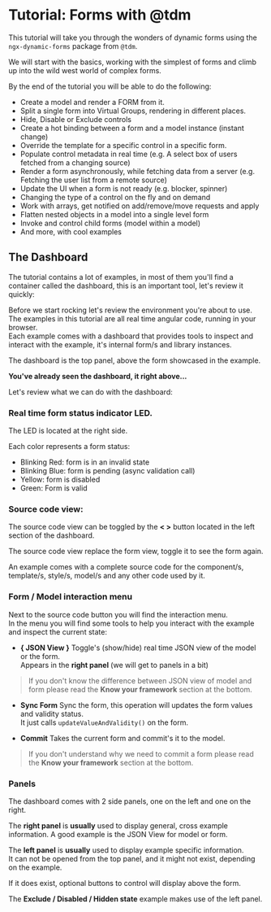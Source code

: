 <!--@tdm-example:PART-1-->
# Tutorial: Forms with @tdm

This tutorial will take you through the wonders of dynamic forms using
the `ngx-dynamic-forms` package from `@tdm`.

We will start with the basics, working with the simplest of forms and
climb up into the wild west world of complex forms.

By the end of the tutorial you will be able to do the following:

  - Create a model and render a FORM from it.
  - Split a single form into Virtual Groups, rendering in different places.
  - Hide, Disable or Exclude controls
  - Create a hot binding between a form and a model instance (instant change)
  - Override the template for a specific control in a specific form.
  - Populate control metadata in real time (e.g. A select box of users fetched from a changing source) 
  - Render a form asynchronously, while fetching data from a server (e.g. Fetching the user list from a remote source)
  - Update the UI when a form is not ready (e.g. blocker, spinner)
  - Changing the type of a control on the fly and on demand
  - Work with arrays, get notified on add/remove/move requests and apply
  - Flatten nested objects in a model into a single level form  
  - Invoke and control child forms (model within a model) 
  - And more, with cool examples

<!--@tdm-example:PART-1-->
<!--@tdm-example:PART-2-->
## The Dashboard
The tutorial contains a lot of examples, in most of them you'll find a
container called the dashboard, this is an important tool, let's review
it quickly:
<!--@tdm-example:PART-2-->
<!--@tdm-example:PART-3-->


Before we start rocking let's review the environment you're about to use.  
The examples in this tutorial are all real time angular code, running
in your browser.  
Each example comes with a dashboard that provides tools to inspect and
interact with the example, it's internal form/s and library instances.  

The dashboard is the top panel, above the form showcased in the example.

**You've already seen the dashboard, it right above...**

Let's review what we can do with the dashboard:

### Real time form status indicator LED.  
The LED is located at the right side.

Each color represents a form status:
  - Blinking Red: form is in an invalid state
  - Blinking Blue: form is pending (async validation call)
  - Yellow: form is disabled
  - Green: Form is valid
 
### Source code view:
The source code view can be toggled by the **< >** button located in
the left section of the dashboard.  

The source code view replace the form view, toggle it to see the form again.  

An example comes with a complete source code for the component/s, template/s,
style/s, model/s and any other code used by it.

### Form / Model interaction menu
Next to the source code button you will find the interaction menu.  
In the menu you will find some tools to help you interact with the
example and inspect the current state:

  - **{ JSON View }**
  Toggle's (show/hide) real time JSON view of the model or the form.  
  Appears in the **right panel** (we will get to panels in a bit)
  > If you don't know the difference between JSON view of model and form
  please read the **Know your framework** section at the bottom.

  - **Sync Form**
  Sync the form, this operation will updates the form values and validity status.  
  It just calls `updateValueAndValidity()` on the form.

  - **Commit**
  Takes the current form and commit's it to the model.
  > If you don't understand why we need to commit a form please read
  the **Know your framework** section at the bottom.

### Panels
The dashboard comes with 2 side panels, one on the left and one on the right.
  
The **right panel** is **usually** used to display general, cross example
information. A good example is the JSON View for model or form.
 
The **left panel** is **usually** used to display example specific information.  
It can not be opened from the top panel, and it might not exist, depending on the example.  

If it does exist, optional buttons to control will display above the form.

The **Exclude / Disabled / Hidden state** example makes use of the left panel.

<!--@tdm-example:PART-3-->


